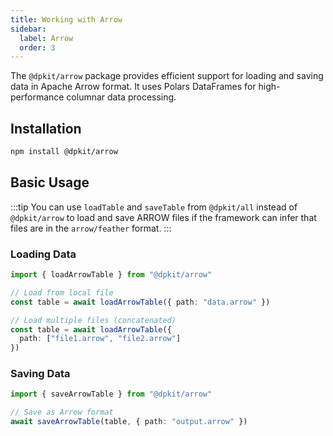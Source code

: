 ```yaml
---
title: Working with Arrow
sidebar:
  label: Arrow
  order: 3
---
```


The `@dpkit/arrow` package provides efficient support for loading and saving data in Apache Arrow format. It uses Polars DataFrames for high-performance columnar data processing.

## Installation

```bash
npm install @dpkit/arrow
```

## Basic Usage

:::tip
You can use `loadTable` and `saveTable` from `@dpkit/all` instead of `@dpkit/arrow` to load and save ARROW files if the framework can infer that files are in the `arrow/feather` format.
:::

### Loading Data

```typescript
import { loadArrowTable } from "@dpkit/arrow"

// Load from local file
const table = await loadArrowTable({ path: "data.arrow" })

// Load multiple files (concatenated)
const table = await loadArrowTable({
  path: ["file1.arrow", "file2.arrow"]
})
```

### Saving Data

```typescript
import { saveArrowTable } from "@dpkit/arrow"

// Save as Arrow format
await saveArrowTable(table, { path: "output.arrow" })
```
